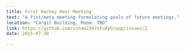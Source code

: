 ```yaml
---
title: First Hackey Hour Meeting
text: "A fist/meta meeting formulating goals of future meetings."
location: "Cargil Building, Room: TBD"
link: https://github.com/schae234/studyGroup/issues/2
date: 2015-07-30

---
```

